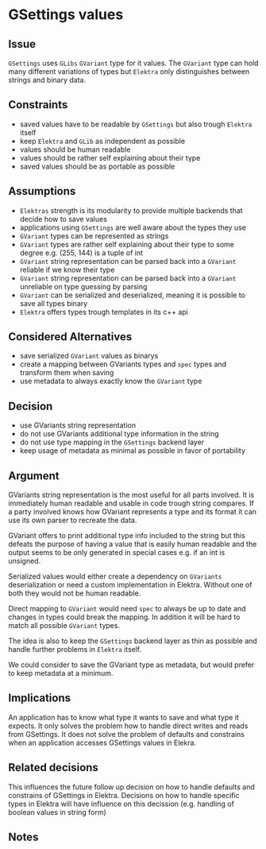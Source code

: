 # GSettings values

## Issue

`GSettings` uses `GLibs` `GVariant` type for it values. The `GVariant` type can hold many
different variations of types but `Elektra` only distinguishes between strings
and binary data.

## Constraints

 - saved values have to be readable by `GSettings` but also trough `Elektra` itself
 - keep `Elektra` and `GLib` as independent as possible
 - values should be human readable
 - values should be rather self explaining about their type
 - saved values should be as portable as possible

## Assumptions

 - `Elektras` strength is its modularity to provide multiple backends that decide how to save values
 - applications using `GSettings` are well aware about the types they use
 - `GVariant` types can be represented as strings
 - `GVariant` types are rather self explaining about their type to some degree e.g. (255, 144) is a tuple of int
 - `GVariant` string representation can be parsed back into a `GVariant` reliable if we know their type
 - `GVariant` string representation can be parsed back into a `GVariant` unreliable on type guessing by parsing
 - `GVariant` can be serialized and deserialized, meaning it is possible to save all types binary
 - `Elektra` offers types trough templates in its c++ api

## Considered Alternatives

 - save serialized `GVariant` values as binarys
 - create a mapping between GVariants types and `spec` types and transform them when saving
 - use metadata to always exactly know the `GVariant` type

## Decision

 - use GVariants string representation
 - do not use GVariants additional type information in the string
 - do not use type mapping in the `GSettings` backend layer
 - keep usage of metadata as minimal as possible in favor of portability

## Argument

GVariants string representation is the most useful for all parts involved. It is immediately human readable and usable in code trough string compares.
If a party involved knows how GVariant represents a type and its format it can use its own parser to recreate the data.

GVariant offers to print additional type info included to the string but this defeats the purpose of having a
value that is easily human readable and the output seems to be only generated in special cases e.g. if an int is unsigned.

Serialized values would either create a dependency on `GVariants` deserialization or need a custom implementation in Elektra.
Without one of both they would not be human readable.

Direct mapping to `GVariant` would need `spec` to always be up to date and changes in types could break the mapping.
In addition it will be hard to match all possible `GVariant` types.

The idea is also to keep the `GSettings` backend layer as thin as possible and handle further problems in `Elektra` itself.

We could consider to save the GVariant type as metadata, but would prefer to keep metadata at a minimum.

## Implications

An application has to know what type it wants to save and what type it expects.
It only solves the problem how to handle direct writes and reads from GSettings.
It does not solve the problem of defaults and constrains when an application accesses GSettings values in Elekra.

## Related decisions

This influences the future follow up decision on how to handle defaults and constrains of GSettings in Elektra.
Decisions on how to handle specific types in Elektra will have influence on this decission (e.g. handling of boolean values in string form)

## Notes

